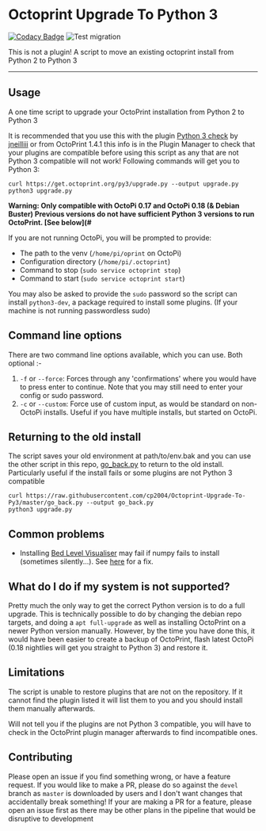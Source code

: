 # Octoprint Upgrade To Python 3
[![Codacy Badge](https://app.codacy.com/project/badge/Grade/110c98d760aa4e088fdf5a69adcbc4a9)](https://www.codacy.com/manual/cp2004/Octoprint-Upgrade-To-Py3?utm_source=github.com&amp;utm_medium=referral&amp;utm_content=cp2004/Octoprint-Upgrade-To-Py3&amp;utm_campaign=Badge_Grade)
![Test migration](https://github.com/cp2004/Octoprint-Upgrade-To-Py3/workflows/Test%20migration/badge.svg)

 This is not a plugin! A script to move an existing octoprint install from Python 2 to Python 3
 
---
## Usage
A one time script to upgrade your OctoPrint installation from Python 2 to Python 3

It is recommended that you use this with the plugin [Python 3 check](https://plugins.octoprint.org/plugins/Python3PluginCompatibilityCheck/) by [jneilliii](https://github.com/jneilliii) or from OctoPrint 1.4.1 this info is in the Plugin Manager to check that your plugins are compatible before using this script as any that are not Python 3 compatible will not work!
Following commands will get you to Python 3:
```
curl https://get.octoprint.org/py3/upgrade.py --output upgrade.py
python3 upgrade.py
```
**Warning: Only compatible with OctoPi 0.17 and OctoPi 0.18 (& Debian Buster) Previous versions do not have sufficient Python 3 versions to run OctoPrint. [See below](#**

If you are not running OctoPi, you will be prompted to provide:
  - The path to the venv (`/home/pi/oprint` on OctoPi)
  - Configuration directory (`/home/pi/.octoprint`)
  - Command to stop (`sudo service octoprint stop`)
  - Command to start (`sudo service octoprint start`)

You may also be asked to provide the `sudo` password so the script can install `python3-dev`, a package required to install some plugins. (If your machine is not running passwordless sudo)

## Command line options
There are two command line options available, which you can use. Both optional :-
1. `-f` or `--force`: Forces through any 'confirmations' where you would have to press enter to continue. Note that you may still need to enter your config or sudo password.
2. `-c` or `--custom`: Force use of custom input, as would be standard on non-OctoPi installs. Useful if you have multiple installs, but started on OctoPi.

## Returning to the old install
The script saves your old environment at path/to/env.bak and you can use the other script in this repo, [go_back.py](https://github.com/cp2004/Octoprint-Upgrade-To-Py3/blob/master/go_back.py) to return to the old install. Particularly useful if the install fails or some plugins are not Python 3 compatible
```
curl https://raw.githubusercontent.com/cp2004/Octoprint-Upgrade-To-Py3/master/go_back.py --output go_back.py
python3 upgrade.py
```

## Common problems
  - Installing [Bed Level Visualiser](https://github.com/jneilliii/OctoPrint-BedLevelVisualizer) may fail if numpy fails to install (sometimes silently...). See [here](https://github.com/jneilliii/OctoPrint-BedLevelVisualizer/issues/224#issuecomment-614968499) for a fix.
  
## What do I do if my system is not supported?
Pretty much the only way to get the correct Python version is to do a full upgrade. This is technically possible to do by changing the debian repo targets, and doing a `apt full-upgrade` as well as installing OctoPrint on a newer Python version manually. However, by the time you have done this, it would have been easier to create a backup of OctoPrint, flash latest OctoPi (0.18 nightlies will get you straight to Python 3) and restore it.

## Limitations
The script is unable to restore plugins that are not on the repository. If it cannot find the plugin listed it will list them to you and you should install them manually afterwards.

Will not tell you if the plugins are not Python 3 compatible, you will have to check in the OctoPrint plugin manager afterwards to find incompatible ones.

## Contributing
Please open an issue if you find something wrong, or have a feature request.
If you would like to make a PR, please do so against the `devel` branch as `master` is downloaded by users and I don't want changes that accidentally break something!
If your are making a PR for a feature, please open an issue first as there may be other plans in the pipeline that would be disruptive to development
